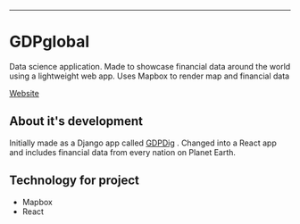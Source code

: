 -----------------------------------------------
# GDPglobal

Data science application. Made to showcase financial data around the world using a lightweight web app. Uses Mapbox to render map and financial data


[Website](https://github.com/Toughee/dmap)

## About it's development

Initially made as a Django app called [GDPDig](https://github.com/Toughee/GDPdig) . Changed into a React app and includes financial data from every nation on Planet Earth. 

## Technology for project

- Mapbox
- React


